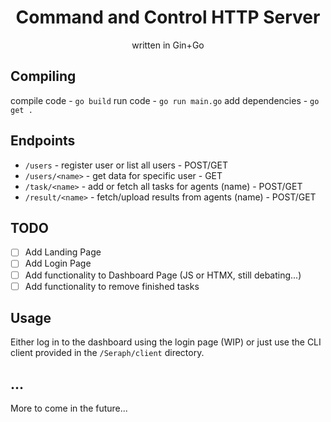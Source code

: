 <h1 align=center>Command and Control HTTP Server</h1> 
<p align=center>written in Gin+Go</p>

## Compiling

compile code - `go build`
run code - `go run main.go`
add dependencies - `go get .`

## Endpoints
- `/users` - register user or list all users - POST/GET
- `/users/<name>` - get data for specific user - GET
- `/task/<name>` - add or fetch all tasks for agents (name) - POST/GET
- `/result/<name>` - fetch/upload results from agents (name) - POST/GET

## TODO

- [ ] Add Landing Page
- [ ] Add Login Page
- [ ] Add functionality to Dashboard Page (JS or HTMX, still debating...)
- [ ] Add functionality to remove finished tasks

## Usage

Either log in to the dashboard using the login page (WIP) or just use the CLI client provided in the `/Seraph/client` directory.

## ...
More to come in the future...
